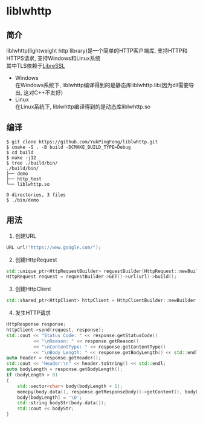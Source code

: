 # liblwhttp
## 简介
liblwhttp(lightweight http library)是一个简单的HTTP客户端库, 支持HTTP和HTTPS请求, 支持Windows和Linux系统  
其中TLS依赖于[LibreSSL](https://www.libressl.org/)  
- Windows  
在Windows系统下, liblwhttp编译得到的是静态库liblwhttp.lib(因为dll需要导出, 这对C++不友好)
- Linux  
在Linux系统下, liblwhttp编译得到的是动态库liblwhttp.so
## 编译
```shell
$ git clone https://github.com/YukPingFong/liblwhttp.git
$ cmake -S . -B build -DCMAKE_BUILD_TYPE=Debug
$ cd build
$ make -j12
$ tree ./build/bin/
./build/bin/
├── demo
├── http_test
└── liblwhttp.so

0 directories, 3 files
$ ./bin/demo
```
## 用法
1. 创建URL
```c++
URL url("https://www.google.com/");
```
2. 创建HttpRequest
```c++
std::unique_ptr<HttpRequestBuilder> requestBuilder(HttpRequest::newBuilder());
HttpRequest request = requestBuilder->GET()->url(url)->build();
```
3. 创建HttpClient
```c++
std::shared_ptr<HttpClient> httpClient = HttpClientBuilder::newBuilder().redirect(Redirect::NORMAL).userAgent("lwhttp/0.0.1").build();
```
4. 发生HTTP请求
```c++
HttpResponse response;
httpClient->send(request, response);
std::cout << "Status Code: " << response.getStatusCode()
          << "\nReason: " << response.getReason()
          << "\nContentType: " << response.getContentType()
          << "\nBody Length: " << response.getBodyLength() << std::endl;
auto header = response.getHeader();
std::cout << "Header:\n" << header.toString() << std::endl;
auto bodyLength = response.getBodyLength();
if (bodyLength > 0)
{
    std::vector<char> body(bodyLength + 1);
    memcpy(body.data(), response.getResponseBody()->getContent(), bodyLength);
    body[bodyLength] = '\0';
    std::string bodyStr(body.data());
    std::cout << bodyStr;
}
```